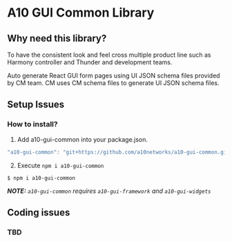 # A10 GUI Common Library

## Why need this library?

To have the consistent look and feel cross multiple product line such as Harmony controller and Thunder and development teams. 

Auto generate React GUI form pages using UI JSON schema files provided by CM team. CM uses CM schema files to generate UI JSON schema files.

## Setup Issues

### How to install?

1. Add a10-gui-common into your package.json. 

```jsx
"a10-gui-common": "git+https://github.com/a10networks/a10-gui-common.git"
```

2. Execute `npm i a10-gui-common`

 `$ npm i a10-gui-common`

 _**NOTE:**_ _`a10-gui-common`_ _requires_ _`a10-gui-framework`_ _and_ _`a10-gui-widgets`_

## Coding issues

### TBD

